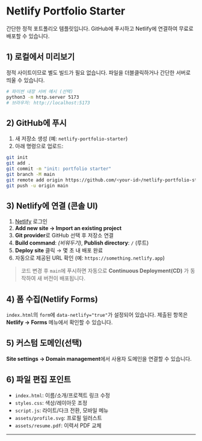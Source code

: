 # Netlify Portfolio Starter

간단한 정적 포트폴리오 템플릿입니다. GitHub에 푸시하고 Netlify에 연결하여 무료로 배포할 수 있습니다.

## 1) 로컬에서 미리보기

정적 사이트이므로 별도 빌드가 필요 없습니다. 파일을 더블클릭하거나 간단한 서버로 띄울 수 있습니다.

```bash
# 파이썬 내장 서버 예시 (선택)
python3 -m http.server 5173
# 브라우저: http://localhost:5173
```

## 2) GitHub에 푸시

1. 새 저장소 생성 (예: `netlify-portfolio-starter`)
2. 아래 명령으로 업로드:

```bash
git init
git add .
git commit -m "init: portfolio starter"
git branch -M main
git remote add origin https://github.com/<your-id>/netlify-portfolio-starter.git
git push -u origin main
```

## 3) Netlify에 연결 (콘솔 UI)

1. [Netlify](https://app.netlify.com) 로그인
2. **Add new site → Import an existing project**
3. **Git provider**로 GitHub 선택 후 저장소 연결
4. **Build command**: *(비워두기)*, **Publish directory**: `/` (루트)
5. **Deploy site** 클릭 → 몇 초 내 배포 완료
6. 자동으로 제공된 URL 확인 (예: `https://something.netlify.app`)

> 코드 변경 후 `main`에 푸시하면 자동으로 **Continuous Deployment(CD)** 가 동작하여 새 버전이 배포됩니다.

## 4) 폼 수집(Netlify Forms)

`index.html`의 `form`에 `data-netlify="true"`가 설정되어 있습니다. 제출된 항목은 **Netlify → Forms** 메뉴에서 확인할 수 있습니다.

## 5) 커스텀 도메인(선택)

**Site settings → Domain management**에서 사용자 도메인을 연결할 수 있습니다.

## 6) 파일 편집 포인트

- `index.html`: 이름/소개/프로젝트 링크 수정
- `styles.css`: 색상/레이아웃 조정
- `script.js`: 라이트/다크 전환, 모바일 메뉴
- `assets/profile.svg`: 프로필 일러스트
- `assets/resume.pdf`: 이력서 PDF 교체

---
